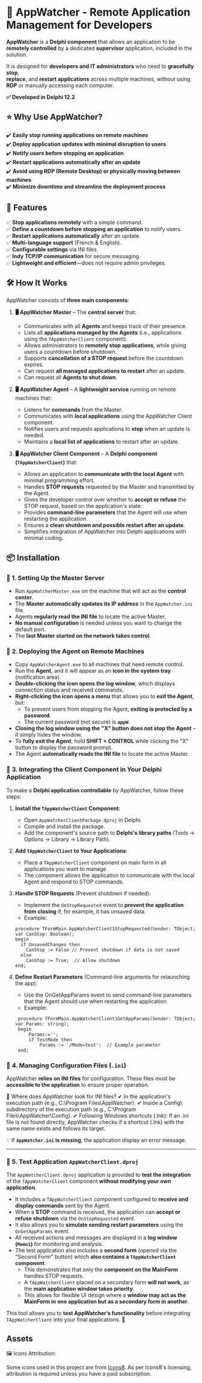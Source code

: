 # 🚀 AppWatcher - Remote Application Management for Developers  

**AppWatcher** is a **Delphi component** that allows an application to be **remotely controlled** by a dedicated **supervisor** application, included in the solution.  

It is designed for **developers and IT administrators** who need to **gracefully stop**,  
**replace**, and **restart applications** across multiple machines, without using **RDP** or manually accessing each computer.

	

**✅ Developed in Delphi 12.2**  

## ⭐ Why Use AppWatcher?  

✔️ **Easily stop running applications on remote machines**  
✔️ **Deploy application updates with minimal disruption to users**  
✔️ **Notify users before stopping an application**  
✔️ **Restart applications automatically after an update**  
✔️ **Avoid using RDP (Remote Desktop) or physically moving between machines**  
✔️ **Minimize downtime and streamline the deployment process**  
 
## 🚀 Features  

✅ **Stop applications remotely** with a simple command.  
✅ **Define a countdown before stopping an application** to notify users.  
✅ **Restart applications automatically** after an update.  
✅ **Multi-language support** (French & English).  
✅ **Configurable settings** via INI files.  
✅ **Indy TCP/IP communication** for secure messaging.  
✅ **Lightweight and efficient**—does not require admin privileges.   

## 🛠️ How It Works  

AppWatcher consists of **three main components**:  

1. **🖥️ AppWatcher Master** – The **central server** that:  
   - Communicates with all **Agents** and keeps track of their presence.  
   - Lists all **applications managed by the Agents** (i.e., applications using the `TAppWatcherClient` component).  
   - Allows administrators to **remotely stop applications**, while giving users a countdown before shutdown.  
   - Supports **cancellation of a STOP request** before the countdown expires.  
   - Can request **all managed applications to restart** after an update.  
   - Can request all **Agents to shut down**.  

2. **🖥️ AppWatcher Agent** – A **lightweight service** running on remote machines that:  
   - Listens for **commands** from the Master.  
   - Communicates with **local applications** using the AppWatcher Client component.  
   - Notifies users and requests applications to **stop** when an update is needed.  
   - Maintains a **local list of applications** to restart after an update.  

3. **🖥️ AppWatcher Client Component** – A **Delphi component (`TAppWatcherClient`)** that:  
   - Allows an application to **communicate with the local Agent** with minimal programming effort.  
   - Handles **STOP requests** requested by the Master and transmitted by the Agent.  
   - Gives the developer control over whether to **accept or refuse** the STOP request, based on the application's state.  
   - Provides **command-line parameters** that the Agent will use when restarting the application.  
   - Ensures a **clean shutdown and possible restart after an update**.  
   - Simplifies integration of AppWatcher into Delphi applications with minimal coding.  




## 📦 Installation  

### 🔹 **1. Setting Up the Master Server**  

- Run `AppWatcherMaster.exe` on the machine that will act as the **control center**.  
- The **Master automatically updates its IP address** in the `AppWatcher.ini` file.  
- Agents **regularly read the INI file** to locate the active Master.  
- **No manual configuration** is needed unless you want to change the default port.  
- The **last Master started on the network takes control**.  

### 🔹 **2. Deploying the Agent on Remote Machines**  

- Copy `AppWatcherAgent.exe` to all machines that need remote control.  
- Run the **Agent**, and it will appear as an **icon in the system tray** (notification area).  
- **Double-clicking the icon opens the log window**, which displays connection status and received commands.  
- **Right-clicking the icon opens a menu** that allows you to **exit the Agent**, but:  
  - To prevent users from stopping the Agent, **exiting is protected by a password**.  
  - The current password (not secure) is **`appW`**.  
- **Closing the log window using the "X" button does not stop the Agent** – it simply hides the window.  
- To **fully exit the Agent**, hold **SHIFT + CONTROL** while clicking the "X" button to display the password prompt.  
- The Agent **automatically reads the INI file** to locate the active Master.  
  

### 🔹 **3. Integrating the Client Component in Your Delphi Application**  

To make a **Delphi application controllable** by AppWatcher, follow these steps:  

1. **Install the `TAppWatcherClient` Component**:  
   - Open `AppWatcherClientPackage.dproj` in Delphi.  
   - Compile and install the package.  
   - Add the component's source path to **Delphi's library paths** (Tools → Options → Library → Library Path).  

2. **Add `TAppWatcherClient` to Your Applications**:  
   - Place a `TAppWatcherClient` component on main form in all applications you want to manage.  
   - The component allows the application to communicate with the local Agent and respond to STOP commands.  

3. **Handle STOP Requests** (Prevent shutdown if needed):  
   - Implement the `OnStopRequested` event to **prevent the application from closing** if, for example, it has unsaved data.  
   - Example:  

   ```delphi
   procedure TFormMain.AppWatcherClient1StopRequested(Sender: TObject; var CanStop: Boolean);
   begin
     if UnsavedChanges then
       CanStop := False // Prevent shutdown if data is not saved
     else
       CanStop := True;  // Allow shutdown
   end; 
   ```


4. **Define Restart Parameters** (Command-line arguments for relaunching the app):

   - Use the OnGetAppParams event to send command-line parameters that the Agent should use when restarting the application.
   - Example:  

   ```delphi
	procedure TFormMain.AppWatcherClient1GetAppParams(Sender: TObject; var Params: string);
	begin
		Params:='';
		if TestMode then
			Params := '/Mode=test';  // Example parameter
	end;   
	```
   
### 🔹 **4. Managing Configuration Files (`.ini`)**  
AppWatcher **relies on INI files** for configuration. These files must be **accessible to the application** to ensure proper operation.  

📌 Where does AppWatcher look for INI files?
✔ In the application's execution path (e.g., C:\Program Files\AppWatcher\).
✔ Inside a Config\ subdirectory of the execution path (e.g., C:\Program Files\AppWatcher\Config\).
✔ Following Windows shortcuts (.lnk): If an .ini file is not found directly, AppWatcher checks if a shortcut (.lnk) with the same name exists and follows its target.

💡 If **`AppWatcher.ini` is missing**, the application  display an error message.  

---

### 🔹 **5. Test Application `AppWatcherClient.dproj`**  

The `AppWatcherClient.dproj` application is provided to **test the integration** of the `TAppWatcherClient` component **without modifying your own application**.  

- It includes a `TAppWatcherClient` component configured to **receive and display commands** sent by the Agent.  
- When a **STOP** command is received, the application can **accept or refuse shutdown** via the `OnStopRequested` event.  
- It also allows you to **simulate sending restart parameters** using the `OnGetAppParams` event.  
- All received actions and messages are displayed in a **log window (`Memo1`)** for monitoring and analysis.  
- The test application also includes a **second form** (opened via the "Second Form" button) which **also contains a `TAppWatcherClient` component**.  
  - This demonstrates that only the **component on the MainForm** handles STOP requests.  
  - A `TAppWatcherClient` placed on a secondary form **will not work**, as the **main application window takes priority**.  
  - This allows for flexible UI design where a **window may act as the MainForm in one application but as a secondary form in another**.  

This tool allows you to **test AppWatcher’s functionality** before integrating `TAppWatcherClient` into your final applications. 🚀 

## Assets
🖼 Icons Attribution:

Some icons used in this project are from [Icons8](https://icons8.com).
As per Icons8's licensing, attribution is required unless you have a paid subscription.



